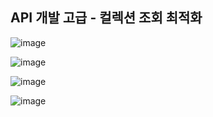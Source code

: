 ## **API 개발 고급 - 컬렉션 조회 최적화**

![image](https://user-images.githubusercontent.com/79301439/181234907-ba890352-62a9-4f6e-96f6-ecc495aa009a.png)

![image](https://user-images.githubusercontent.com/79301439/181234971-87dc2d12-fb54-4667-8898-8834010272ac.png)

![image](https://user-images.githubusercontent.com/79301439/181235022-ed14ab85-633f-457b-83a9-0aeb3d983407.png)

![image](https://user-images.githubusercontent.com/79301439/181235071-217133d0-98e8-437d-8379-4c5585e5e82a.png)
